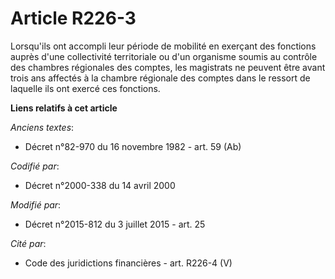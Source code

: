 # Article R226-3

Lorsqu'ils ont accompli leur période de mobilité en exerçant des fonctions               auprès d'une collectivité
territoriale ou d'un organisme soumis au contrôle des chambres régionales des comptes, les magistrats ne peuvent être avant
trois ans affectés à la chambre régionale des comptes dans le ressort de laquelle ils ont exercé ces fonctions.

**Liens relatifs à cet article**

_Anciens textes_:

  - Décret n°82-970 du 16 novembre 1982 - art. 59 (Ab)

_Codifié par_:

  - Décret n°2000-338 du 14 avril 2000

_Modifié par_:

  - Décret n°2015-812 du 3 juillet 2015 - art. 25

_Cité par_:

  - Code des juridictions financières - art. R226-4 (V)
